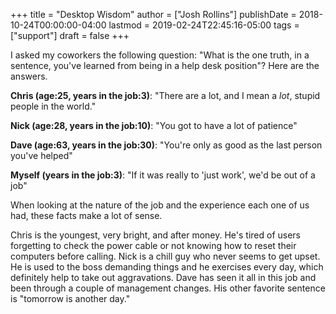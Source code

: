 +++
title = "Desktop Wisdom"
author = ["Josh Rollins"]
publishDate = 2018-10-24T00:00:00-04:00
lastmod = 2019-02-24T22:45:16-05:00
tags = ["support"]
draft = false
+++

I asked my coworkers the following question:
 "What is the one truth, in a sentence, you've learned from being in a help desk position"? Here are the answers.

<!--more-->

**Chris (age:25, years in the job:3)**: "There are a lot, and I mean a _lot_, stupid people in the world."

**Nick (age:28, years in the job:10)**: "You got to have a lot of patience"

**Dave (age:63, years in the job:30)**: "You're only as good as the last person you've helped"

**Myself (years in the job:3)**: "If it was really to 'just work', we'd be out of a job"

When looking at the nature of the job and the experience each one of us had, these facts make a lot of sense.

Chris is the youngest, very bright, and after money. He's tired of users forgetting to check the power cable or not knowing how to reset their computers before calling. Nick is a chill guy who never seems to get upset. He is used to the boss demanding things and he exercises every day, which definitely help to take out aggravations. Dave has seen it all in this job and been through a couple of management changes. His other favorite sentence is "tomorrow is another day."